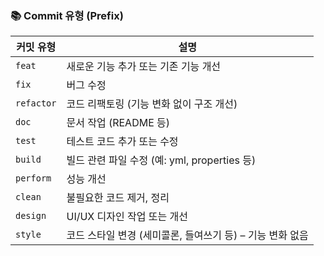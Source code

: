 ### 📚 Commit 유형 (Prefix)

| 커밋 유형 | 설명 |
|-----------|------|
| `feat` | 새로운 기능 추가 또는 기존 기능 개선 |
| `fix` | 버그 수정 |
| `refactor` | 코드 리팩토링 (기능 변화 없이 구조 개선) |
| `doc` | 문서 작업 (README 등) |
| `test` | 테스트 코드 추가 또는 수정 |
| `build` | 빌드 관련 파일 수정 (예: yml, properties 등) |
| `perform` | 성능 개선 |
| `clean` | 불필요한 코드 제거, 정리 |
| `design` | UI/UX 디자인 작업 또는 개선 |
| `style` | 코드 스타일 변경 (세미콜론, 들여쓰기 등) – 기능 변화 없음 |

